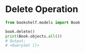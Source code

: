 # Delete Operation

```python
from bookshelf.models import Book

book.delete()
print(Book.objects.all())
# Output:
# <QuerySet []>

